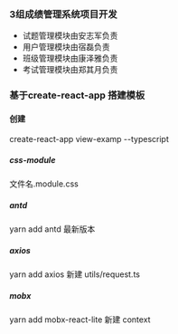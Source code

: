 ### 3组成绩管理系统项目开发

  * 试题管理模块由安志军负责
  * 用户管理模块由宿磊负责
  * 班级管理模块由康泽雅负责
  * 考试管理模块由郑其月负责

### 基于create-react-app 搭建模板

#### 创建
create-react-app view-examp --typescript 

##### css-module
  文件名.module.css

##### antd
  yarn add antd 最新版本

##### axios
  yarn add axios 
  新建
  utils/request.ts

##### mobx
  yarn add mobx-react-lite
  新建
  context


